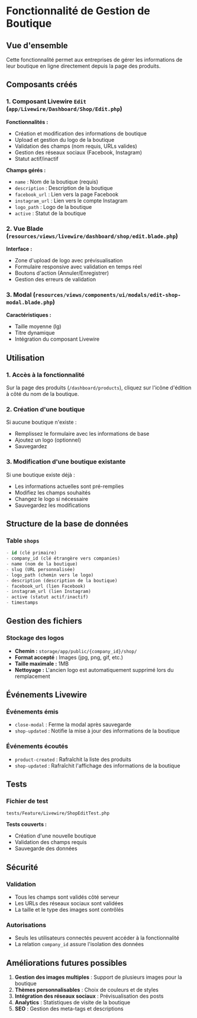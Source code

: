# Fonctionnalité de Gestion de Boutique

## Vue d'ensemble

Cette fonctionnalité permet aux entreprises de gérer les informations de leur boutique en ligne directement depuis la page des produits.

## Composants créés

### 1. Composant Livewire `Edit` (`app/Livewire/Dashboard/Shop/Edit.php`)

**Fonctionnalités :**
- Création et modification des informations de boutique
- Upload et gestion du logo de la boutique
- Validation des champs (nom requis, URLs valides)
- Gestion des réseaux sociaux (Facebook, Instagram)
- Statut actif/inactif

**Champs gérés :**
- `name` : Nom de la boutique (requis)
- `description` : Description de la boutique
- `facebook_url` : Lien vers la page Facebook
- `instagram_url` : Lien vers le compte Instagram
- `logo_path` : Logo de la boutique
- `active` : Statut de la boutique

### 2. Vue Blade (`resources/views/livewire/dashboard/shop/edit.blade.php`)

**Interface :**
- Zone d'upload de logo avec prévisualisation
- Formulaire responsive avec validation en temps réel
- Boutons d'action (Annuler/Enregistrer)
- Gestion des erreurs de validation

### 3. Modal (`resources/views/components/ui/modals/edit-shop-modal.blade.php`)

**Caractéristiques :**
- Taille moyenne (lg)
- Titre dynamique
- Intégration du composant Livewire

## Utilisation

### 1. Accès à la fonctionnalité

Sur la page des produits (`/dashboard/products`), cliquez sur l'icône d'édition à côté du nom de la boutique.

### 2. Création d'une boutique

Si aucune boutique n'existe :
- Remplissez le formulaire avec les informations de base
- Ajoutez un logo (optionnel)
- Sauvegardez

### 3. Modification d'une boutique existante

Si une boutique existe déjà :
- Les informations actuelles sont pré-remplies
- Modifiez les champs souhaités
- Changez le logo si nécessaire
- Sauvegardez les modifications

## Structure de la base de données

### Table `shops`

```sql
- id (clé primaire)
- company_id (clé étrangère vers companies)
- name (nom de la boutique)
- slug (URL personnalisée)
- logo_path (chemin vers le logo)
- description (description de la boutique)
- facebook_url (lien Facebook)
- instagram_url (lien Instagram)
- active (statut actif/inactif)
- timestamps
```

## Gestion des fichiers

### Stockage des logos

- **Chemin :** `storage/app/public/{company_id}/shop/`
- **Format accepté :** Images (jpg, png, gif, etc.)
- **Taille maximale :** 1MB
- **Nettoyage :** L'ancien logo est automatiquement supprimé lors du remplacement

## Événements Livewire

### Événements émis

- `close-modal` : Ferme la modal après sauvegarde
- `shop-updated` : Notifie la mise à jour des informations de la boutique

### Événements écoutés

- `product-created` : Rafraîchit la liste des produits
- `shop-updated` : Rafraîchit l'affichage des informations de la boutique

## Tests

### Fichier de test

`tests/Feature/Livewire/ShopEditTest.php`

**Tests couverts :**
- Création d'une nouvelle boutique
- Validation des champs requis
- Sauvegarde des données

## Sécurité

### Validation

- Tous les champs sont validés côté serveur
- Les URLs des réseaux sociaux sont validées
- La taille et le type des images sont contrôlés

### Autorisations

- Seuls les utilisateurs connectés peuvent accéder à la fonctionnalité
- La relation `company_id` assure l'isolation des données

## Améliorations futures possibles

1. **Gestion des images multiples** : Support de plusieurs images pour la boutique
2. **Thèmes personnalisables** : Choix de couleurs et de styles
3. **Intégration des réseaux sociaux** : Prévisualisation des posts
4. **Analytics** : Statistiques de visite de la boutique
5. **SEO** : Gestion des meta-tags et descriptions

